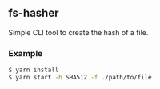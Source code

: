 ## fs-hasher

Simple CLI tool to create the hash of a file. 

### Example

```bash
$ yarn install
$ yarn start -h SHA512 -f ./path/to/file
```
